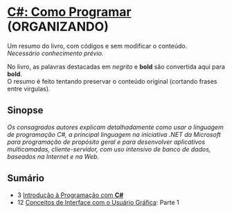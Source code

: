 # [C#: Como Programar](https://www.amazon.com.br/C-como-programar-Harvey-Deitel/dp/8534614598) (ORGANIZANDO)

Um resumo do livro, com códigos e sem modificar o conteúdo.\
*Necessário conhecimento prévio.*

No livro, as palavras destacadas em *negrito* e **bold** são convertida aqui para **bold**.\
O resumo é feito tentando preservar o conteúdo original (cortando frases entre virgulas).

## Sinopse

*Os consagrados autores explicam detalhadamente como usar a linguagem de programação C#, a principal linguagem na iniciativa .NET da Microsoft para programação de propósito geral e para desenvolver aplicativos multicamadas, cliente-servidor, com uso intensivo de banco de dados, baseados na Internet e na Web.*

## Sumário

- 3 [Introdução à Programação com **C#**](./Codes/03/03.md)
- 12 [Conceitos de Interface com o Usuário Gráfica](./Codes/12/12.md): Parte 1
